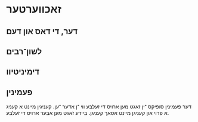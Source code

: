 



# זאכווערטער

## דער, די דאס און דעם

## לשון־רבים

## דימיניטיוו

## פעמינין

דער פעמינין סופיקס ־ין זאגט מען ארויס די זעלבע ווי ־ן אדער ־ען. קעניגין מיינט א קעניג א פרוי און קעניגן מיינט אסאך קעניגן. ביידע זאגט מען אבער ארויס די זעלבע.
